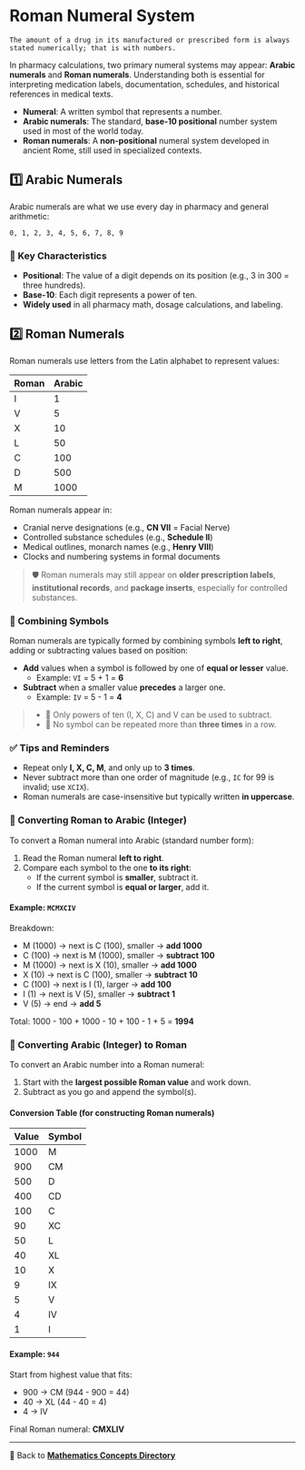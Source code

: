 # Roman Numeral System

<!-- 
## Reference

Pharmacy Calculations, 6e; Morton Publishing | Chapter 1
-->

`The amount of a drug in its manufactured or prescribed form is always stated numerically; that is with numbers.`

In pharmacy calculations, two primary numeral systems may appear: **Arabic numerals** and **Roman numerals**. Understanding both is essential for interpreting medication labels, documentation, schedules, and historical references in medical texts.

- **Numeral**: A written symbol that represents a number.
- **Arabic numerals**: The standard, **base-10 positional** number system used in most of the world today.
- **Roman numerals**: A **non-positional** numeral system developed in ancient Rome, still used in specialized contexts.

## 1️⃣ Arabic Numerals

Arabic numerals are what we use every day in pharmacy and general arithmetic:

`0, 1, 2, 3, 4, 5, 6, 7, 8, 9`

### 🔑 Key Characteristics

- **Positional**: The value of a digit depends on its position (e.g., 3 in 300 = three hundreds).
- **Base-10**: Each digit represents a power of ten.
- **Widely used** in all pharmacy math, dosage calculations, and labeling.

## 2️⃣ Roman Numerals

Roman numerals use letters from the Latin alphabet to represent values:

| Roman | Arabic |
|--------|--------|
| I      | 1      |
| V      | 5      |
| X      | 10     |
| L      | 50     |
| C      | 100    |
| D      | 500    |
| M      | 1000   |

Roman numerals appear in:

- Cranial nerve designations (e.g., **CN VII** = Facial Nerve)
- Controlled substance schedules (e.g., **Schedule II**)
- Medical outlines, monarch names (e.g., **Henry VIII**)
- Clocks and numbering systems in formal documents

> 🛡️ Roman numerals may still appear on **older prescription labels**, **institutional records**, and **package inserts**, especially for controlled substances.

### 🧮 Combining Symbols

Roman numerals are typically formed by combining symbols **left to right**, adding or subtracting values based on position:

- **Add** values when a symbol is followed by one of **equal or lesser** value.
  - Example: `VI` = 5 + 1 = **6**
- **Subtract** when a smaller value **precedes** a larger one.
  - Example: `IV` = 5 - 1 = **4**

> - 🚨 Only powers of ten (I, X, C) and V can be used to subtract.
> - 🚨 No symbol can be repeated more than **three times** in a row.

### ✅ Tips and Reminders

- Repeat only **I, X, C, M**, and only up to **3 times**.
- Never subtract more than one order of magnitude (e.g., `IC` for 99 is invalid; use `XCIX`).
- Roman numerals are case-insensitive but typically written **in uppercase**.

### 🔁 Converting Roman to Arabic (Integer)

To convert a Roman numeral into Arabic (standard number form):

1. Read the Roman numeral **left to right**.
2. Compare each symbol to the one **to its right**:
   - If the current symbol is **smaller**, subtract it.
   - If the current symbol is **equal or larger**, add it.

#### Example: `MCMXCIV`

Breakdown:

- M (1000) → next is C (100), smaller → **add 1000**
- C (100) → next is M (1000), smaller → **subtract 100**
- M (1000) → next is X (10), smaller → **add 1000**
- X (10) → next is C (100), smaller → **subtract 10**
- C (100) → next is I (1), larger → **add 100**
- I (1) → next is V (5), smaller → **subtract 1**
- V (5) → end → **add 5**

Total: 1000 - 100 + 1000 - 10 + 100 - 1 + 5 = **1994**

### 🔁 Converting Arabic (Integer) to Roman

To convert an Arabic number into a Roman numeral:

1. Start with the **largest possible Roman value** and work down.
2. Subtract as you go and append the symbol(s).

#### Conversion Table (for constructing Roman numerals)

| Value | Symbol |
|--------|--------|
| 1000  | M      |
| 900   | CM     |
| 500   | D      |
| 400   | CD     |
| 100   | C      |
| 90    | XC     |
| 50    | L      |
| 40    | XL     |
| 10    | X      |
| 9     | IX     |
| 5     | V      |
| 4     | IV     |
| 1     | I      |

#### Example: `944`

Start from highest value that fits:

- 900 → CM (944 - 900 = 44)
- 40 → XL (44 - 40 = 4)
- 4 → IV

Final Roman numeral: **CMXLIV**

---

🔗 Back to [**Mathematics Concepts Directory**](./readme.md)
